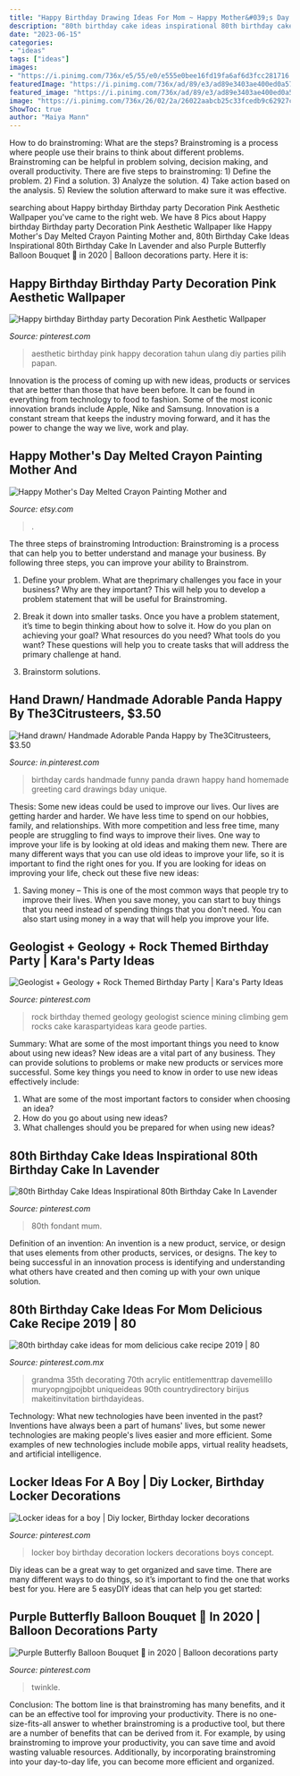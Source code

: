 ```yaml
---
title: "Happy Birthday Drawing Ideas For Mom ~ Happy Mother&#039;s Day Melted Crayon Painting Mother And"
description: "80th birthday cake ideas inspirational 80th birthday cake in lavender"
date: "2023-06-15"
categories:
- "ideas"
tags: ["ideas"]
images:
- "https://i.pinimg.com/736x/e5/55/e0/e555e0bee16fd19fa6af6d3fcc281716.jpg"
featuredImage: "https://i.pinimg.com/736x/ad/89/e3/ad89e3403ae400ed0a576728d96af99f.jpg"
featured_image: "https://i.pinimg.com/736x/ad/89/e3/ad89e3403ae400ed0a576728d96af99f.jpg"
image: "https://i.pinimg.com/736x/26/02/2a/26022aabcb25c33fcedb9c62927ccf06.jpg"
ShowToc: true
author: "Maiya Mann"
---
```



How to do brainstroming: What are the steps?
Brainstroming is a process where people use their brains to think about different problems. Brainstroming can be helpful in problem solving, decision making, and overall productivity. There are five steps to brainstroming: 1) Define the problem. 2) Find a solution. 3) Analyze the solution. 4) Take action based on the analysis. 5) Review the solution afterward to make sure it was effective.

	

		
searching about Happy birthday Birthday party Decoration Pink Aesthetic Wallpaper you've came to the right web. We have 8 Pics about Happy birthday Birthday party Decoration Pink Aesthetic Wallpaper like Happy Mother&#039;s Day Melted Crayon Painting Mother and, 80th Birthday Cake Ideas Inspirational 80th Birthday Cake In Lavender and also Purple Butterfly Balloon Bouquet 🦋 in 2020 | Balloon decorations party. Here it is:
		
    
## Happy Birthday Birthday Party Decoration Pink Aesthetic Wallpaper

<img loading=lazy src="https://i.pinimg.com/736x/ad/89/e3/ad89e3403ae400ed0a576728d96af99f.jpg" onerror="this.onerror=null;this.src='https://tse1.mm.bing.net/th?id=OIP.V_qJbU8mexXTQpthHjuozQHaJ3&amp;pid=15.1';" alt="Happy birthday Birthday party Decoration Pink Aesthetic Wallpaper">

_Source: pinterest.com_

>aesthetic birthday pink happy decoration tahun ulang diy parties pilih papan. 

	

Innovation is the process of coming up with new ideas, products or services that are better than those that have been before. It can be found in everything from technology to food to fashion. Some of the most iconic innovation brands include Apple, Nike and Samsung. Innovation is a constant stream that keeps the industry moving forward, and it has the power to change the way we live, work and play.

    
## Happy Mother&#039;s Day Melted Crayon Painting Mother And

<img loading=lazy src="https://img0.etsystatic.com/009/0/5988918/il_570xN.442784368_nsks.jpg" onerror="this.onerror=null;this.src='https://tse1.mm.bing.net/th?id=OIP.F78eAoaY7OST5Rttxpne9QHaJ4&amp;pid=15.1';" alt="Happy Mother&#039;s Day Melted Crayon Painting Mother and">

_Source: etsy.com_

>. 

	

The three steps of brainstroming
Introduction:
Brainstroming is a process that can help you to better understand and manage your business. By following three steps, you can improve your ability to Brainstrom.

1. Define your problem. What are theprimary challenges you face in your business? Why are they important? This will help you to develop a problem statement that will be useful for Brainstroming.

2. Break it down into smaller tasks. Once you have a problem statement, it’s time to begin thinking about how to solve it. How do you plan on achieving your goal? What resources do you need? What tools do you want? These questions will help you to create tasks that will address the primary challenge at hand.

3. Brainstorm solutions.

    
## Hand Drawn/ Handmade Adorable Panda Happy By The3Citrusteers, $3.50

<img loading=lazy src="https://i.pinimg.com/736x/24/7a/f9/247af965321399b96f014078ab8d0f7d--birthday-wishes-birthday-cards.jpg" onerror="this.onerror=null;this.src='https://tse4.mm.bing.net/th?id=OIP.cc9KRTF2JC__5Mo2sUjoHQHaKW&amp;pid=15.1';" alt="Hand drawn/ Handmade Adorable Panda Happy by The3Citrusteers, $3.50">

_Source: in.pinterest.com_

>birthday cards handmade funny panda drawn happy hand homemade greeting card drawings bday unique. 

	

Thesis: Some new ideas could be used to improve our lives.
Our lives are getting harder and harder. We have less time to spend on our hobbies, family, and relationships. With more competition and less free time, many people are struggling to find ways to improve their lives. One way to improve your life is by looking at old ideas and making them new. There are many different ways that you can use old ideas to improve your life, so it is important to find the right ones for you. If you are looking for ideas on improving your life, check out these five new ideas: 
1) Saving money – This is one of the most common ways that people try to improve their lives. When you save money, you can start to buy things that you need instead of spending things that you don't need. You can also start using money in a way that will help you improve your life.

    
## Geologist + Geology + Rock Themed Birthday Party | Kara&#039;s Party Ideas

<img loading=lazy src="https://i.pinimg.com/736x/e5/55/e0/e555e0bee16fd19fa6af6d3fcc281716.jpg" onerror="this.onerror=null;this.src='https://tse4.mm.bing.net/th?id=OIP.mLgf60FSDXf0WkZD5hL7EQHaLJ&amp;pid=15.1';" alt="Geologist + Geology + Rock Themed Birthday Party | Kara&#039;s Party Ideas">

_Source: pinterest.com_

>rock birthday themed geology geologist science mining climbing gem rocks cake karaspartyideas kara geode parties. 

	

Summary: What are some of the most important things you need to know about using new ideas?
New ideas are a vital part of any business. They can provide solutions to problems or make new products or services more successful. Some key things you need to know in order to use new ideas effectively include:
1. What are some of the most important factors to consider when choosing an idea?
2. How do you go about using new ideas?
3. What challenges should you be prepared for when using new ideas?

    
## 80th Birthday Cake Ideas Inspirational 80th Birthday Cake In Lavender

<img loading=lazy src="https://i.pinimg.com/736x/1d/ce/eb/1dceeb698d2c6d3a7501714e44722466.jpg" onerror="this.onerror=null;this.src='https://tse4.mm.bing.net/th?id=OIP.sAGd-Ab0CeftP5mVIe10owHaJ3&amp;pid=15.1';" alt="80th Birthday Cake Ideas Inspirational 80th Birthday Cake In Lavender">

_Source: pinterest.com_

>80th fondant mum. 

	

Definition of an invention:
An invention is a new product, service, or design that uses elements from other products, services, or designs. The key to being successful in an innovation process is identifying and understanding what others have created and then coming up with your own unique solution.

    
## 80th Birthday Cake Ideas For Mom Delicious Cake Recipe 2019 | 80

<img loading=lazy src="https://i.pinimg.com/736x/a4/47/30/a4473014c4218dfe6df5cd3df8495434.jpg" onerror="this.onerror=null;this.src='https://tse2.mm.bing.net/th?id=OIP.FLTaKjVvNyPGGEFo5GfKtQHaHa&amp;pid=15.1';" alt="80th birthday cake ideas for mom delicious cake recipe 2019 | 80">

_Source: pinterest.com.mx_

>grandma 35th decorating 70th acrylic entitlementtrap davemelillo muryopngjpojbbt uniqueideas 90th countrydirectory birijus makeitinvitation birthdayideas. 

	

Technology: What new technologies have been invented in the past?
Inventions have always been a part of humans' lives, but some newer technologies are making people's lives easier and more efficient. Some examples of new technologies include mobile apps, virtual reality headsets, and artificial intelligence.

    
## Locker Ideas For A Boy | Diy Locker, Birthday Locker Decorations

<img loading=lazy src="https://i.pinimg.com/736x/ce/6d/0b/ce6d0bbbdb04b40894b1458a3131a500--locker-ideas-lockers.jpg" onerror="this.onerror=null;this.src='https://tse4.mm.bing.net/th?id=OIP.HpZpd-9joUW35Aa1uw1oGAHaJ3&amp;pid=15.1';" alt="Locker ideas for a boy | Diy locker, Birthday locker decorations">

_Source: pinterest.com_

>locker boy birthday decoration lockers decorations boys concept. 

	

Diy ideas can be a great way to get organized and save time. There are many different ways to do things, so it’s important to find the one that works best for you. Here are 5 easyDIY ideas that can help you get started: 

    
## Purple Butterfly Balloon Bouquet 🦋 In 2020 | Balloon Decorations Party

<img loading=lazy src="https://i.pinimg.com/736x/26/02/2a/26022aabcb25c33fcedb9c62927ccf06.jpg" onerror="this.onerror=null;this.src='https://tse2.mm.bing.net/th?id=OIP.y_kgI9akdefuBlCY6mZX6gHaJ3&amp;pid=15.1';" alt="Purple Butterfly Balloon Bouquet 🦋 in 2020 | Balloon decorations party">

_Source: pinterest.com_

>twinkle. 

	

Conclusion: The bottom line is that brainstroming has many benefits, and it can be an effective tool for improving your productivity.
There is no one-size-fits-all answer to whether brainstroming is a productive tool, but there are a number of benefits that can be derived from it. For example, by using brainstroming to improve your productivity, you can save time and avoid wasting valuable resources. Additionally, by incorporating brainstroming into your day-to-day life, you can become more efficient and organized.

